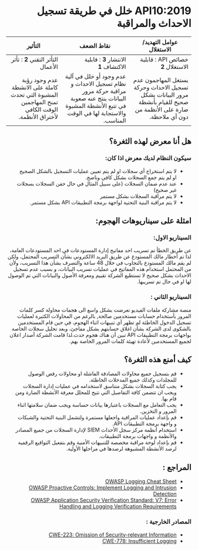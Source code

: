 <div dir="rtl" align='right'>

# API10:2019 خلل في طريقة تسجيل الاحداث والمراقبة

| عوامل التهديد/ الاستغلال                                                                                          | نقاط الضعف	                                                                                                                                     | التأثير	                                                                                       |
|-------------------------------------------------------------------------------------------------------------------|-------------------------------------------------------------------------------------------------------------------------------------------------|------------------------------------------------------------------------------------------------|
| خصائص API : قابلية الاستغلال **2**	                                                                                                                             | الانتشار **3** : قابلية الاكتشاف  **1**	                                                                                   | التأثر التقني **2** : تأثر الأعمال                                                                |
| يستغل المهاجمون عدم تسجيل الاحداث وحركة مرور البيانات بشكل صحيح للقيام بأنشطة ضارة على الأنظمة من دون أي ملاحظة.	 | عدم وجود أو خلل في آلية نظام تسجيل الاحداث و مراقبة حركة مرور البيانات ينتج عنه صعوبة في تتبع الأنشطة المشبوة والاستجابة لها في الوقت المناسب.	 | عدم وجود رؤية كاملة على الانشطة المشبوة التي تحدث تمنح المهاجمين الوقت الكافي لأختراق الأنظمة. |



## هل أنا معرض لهذه الثغرة؟

### سيكون النظام لديك معرض اذا كان: 

* لا يتم استخراج أي سجلات او لم يتم تعيين عمليات التسجيل بالشكل الصحيح او لم يتم جمع السجلات بشكل كافي وناضج.
* عند عدم ضمان السجلات (على سبيل المثال في حال حقن السجلات بسجلات غير صحيح)
* لا يتم مراقبة السجلات بشكل مستمر
* لا يتم مراقبة البنية التحتية لواجهة برمجة التطبيقات API بشكل مستمر.
    
## امثلة على سيناريوهات الهجوم: 

### السيناريو الاول: 

 عن طريق الخطأ تم تسريب احد مفاتيح إدارة المستودعات في احد المستودعات العامة، لذا تم أخطار مالك المستودع عن طريق البريد الالكتروني بشأن التسريب المحتمل، ولكن لم يقم مالك المستودع  بالتجاوب في خلال 48 ساعة والتصرف بشأن هذا التسريب، وﻷن من المحتمل استخدام هذه المفاتيح في عمليات تسريب البيانات، و بسبب عدم تسجيل الاحداث بشكل صحيح لا تستطيع الشركة تقييم ومعرفة الأصول والبيانات التي تم الوصول لها او في حال تم تسريبها.
 
### السيناريو الثاني :

 منصة مشاركة ملفات الفيديو تعرضت بشكل واسع الى هجمات محاولة كسر كلمات المرور بأستخدام حسابات مستخدمين صالحة, بالرغم من المحاولات الكثيرة لعمليات تسجيل الدخول الخاطئة لم تظهر أي تنبيهات اثناء الهجوم، في حين قام المستخدمين بالشكوى لدى الشركة بشأن اغلاق حسابتهم بشكل مفاجئ، وبعد تحليل سجلات الخاصة بواجهات برمجة التطبيقات API تبين أن هناك هجوم حدث.لذا قامت الشركة أصدار اعلان لجميع المستخدمين لأعادة تهيئة كلمات المرور الخاصة بهم. 


## كيف أمنع هذه الثغرة؟ 

* قم بتسجيل جميع محاولات المصادقة الفاشلة او محاولات رفض الوصول للمجلدات وكذلك جميع المدخلات الخاطئة.
* يجب كتابة السجلات بشكل متناسق لاستخدامه في عمليات إدارة السجلات ويجب ان تتضمن كافة التفاصيل التي تتيح للمحلل معرفة الأنشطة الضارة ومن قام بها.
* يجب التعامل مع السجلات باعتبارها بيانات حساسة ويجب ضمان سلامتها اثناء المرور و التخزين.
* قم بإعداد عمليات المراقبة واجعلها مستمرة ولتشمل البنية التحتية والشبكات و واجهة برمجة التطبيقات API.
* استخدام أنظمة مركز سجل الأحداث SIEM  لإدارة السجلات من جميع المصادر والأنظمة و واجهات برمجة التطبيقات.
* قم بإعداد لوحة مراقبة مخصصة للتنبيهات الأمنية وقم بتفعيل التواقيع الرقمية لرصد الأنشطة المشبوهة لرصدها في مراحلها الأولية.

## المراجع : 

* [OWASP Logging Cheat Sheet][2]
* [OWASP Proactive Controls: Implement Logging and Intrusion Detection][3]
* [OWASP Application Security Verification Standard: V7: Error Handling and
  Logging Verification Requirements][4]

### المصادر الخارجية :

* [CWE-223: Omission of Security-relevant Information][5]
* [CWE-778: Insufficient Logging][6]

[1]: https://www.owasp.org/index.php/Log_Injection
[2]: https://www.owasp.org/index.php/Logging_Cheat_Sheet
[3]: https://www.owasp.org/index.php/OWASP_Proactive_Controls
[4]: https://github.com/OWASP/ASVS/blob/master/4.0/en/0x15-V7-Error-Logging.md
[5]: https://cwe.mitre.org/data/definitions/223.html
[6]: https://cwe.mitre.org/data/definitions/778.html
